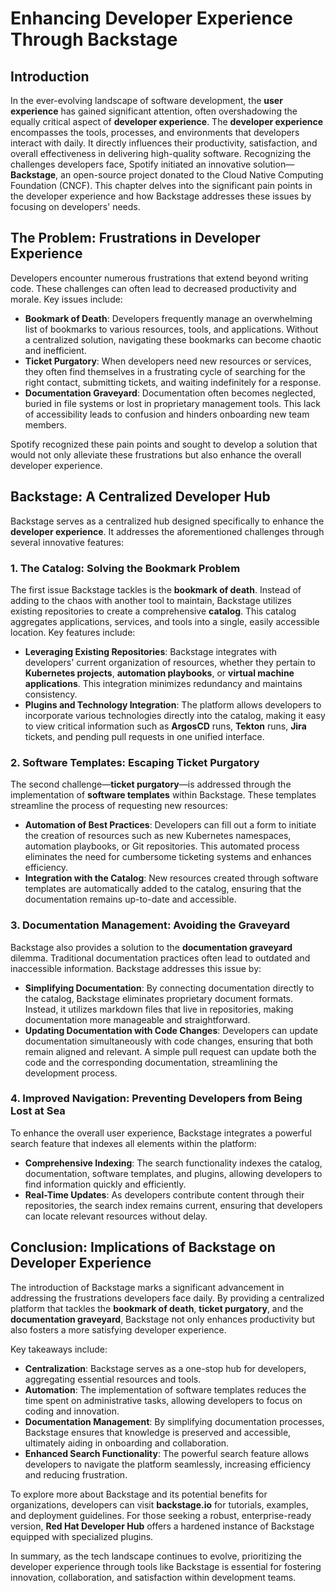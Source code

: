  # Enhancing Developer Experience Through Backstage

## Introduction

In the ever-evolving landscape of software development, the **user experience** has gained significant attention, often overshadowing the equally critical aspect of **developer experience**. The **developer experience** encompasses the tools, processes, and environments that developers interact with daily. It directly influences their productivity, satisfaction, and overall effectiveness in delivering high-quality software. Recognizing the challenges developers face, Spotify initiated an innovative solution—**Backstage**, an open-source project donated to the Cloud Native Computing Foundation (CNCF). This chapter delves into the significant pain points in the developer experience and how Backstage addresses these issues by focusing on developers' needs.

## The Problem: Frustrations in Developer Experience

Developers encounter numerous frustrations that extend beyond writing code. These challenges can often lead to decreased productivity and morale. Key issues include:

- **Bookmark of Death**: Developers frequently manage an overwhelming list of bookmarks to various resources, tools, and applications. Without a centralized solution, navigating these bookmarks can become chaotic and inefficient.
- **Ticket Purgatory**: When developers need new resources or services, they often find themselves in a frustrating cycle of searching for the right contact, submitting tickets, and waiting indefinitely for a response.
- **Documentation Graveyard**: Documentation often becomes neglected, buried in file systems or lost in proprietary management tools. This lack of accessibility leads to confusion and hinders onboarding new team members.

Spotify recognized these pain points and sought to develop a solution that would not only alleviate these frustrations but also enhance the overall developer experience.

## Backstage: A Centralized Developer Hub

Backstage serves as a centralized hub designed specifically to enhance the **developer experience**. It addresses the aforementioned challenges through several innovative features:

### 1. The Catalog: Solving the Bookmark Problem

The first issue Backstage tackles is the **bookmark of death**. Instead of adding to the chaos with another tool to maintain, Backstage utilizes existing repositories to create a comprehensive **catalog**. This catalog aggregates applications, services, and tools into a single, easily accessible location. Key features include:

- **Leveraging Existing Repositories**: Backstage integrates with developers' current organization of resources, whether they pertain to **Kubernetes projects**, **automation playbooks**, or **virtual machine applications**. This integration minimizes redundancy and maintains consistency.
- **Plugins and Technology Integration**: The platform allows developers to incorporate various technologies directly into the catalog, making it easy to view critical information such as **ArgosCD** runs, **Tekton** runs, **Jira** tickets, and pending pull requests in one unified interface.

### 2. Software Templates: Escaping Ticket Purgatory

The second challenge—**ticket purgatory**—is addressed through the implementation of **software templates** within Backstage. These templates streamline the process of requesting new resources:

- **Automation of Best Practices**: Developers can fill out a form to initiate the creation of resources such as new Kubernetes namespaces, automation playbooks, or Git repositories. This automated process eliminates the need for cumbersome ticketing systems and enhances efficiency.
- **Integration with the Catalog**: New resources created through software templates are automatically added to the catalog, ensuring that the documentation remains up-to-date and accessible.

### 3. Documentation Management: Avoiding the Graveyard

Backstage also provides a solution to the **documentation graveyard** dilemma. Traditional documentation practices often lead to outdated and inaccessible information. Backstage addresses this issue by:

- **Simplifying Documentation**: By connecting documentation directly to the catalog, Backstage eliminates proprietary document formats. Instead, it utilizes markdown files that live in repositories, making documentation more manageable and straightforward.
- **Updating Documentation with Code Changes**: Developers can update documentation simultaneously with code changes, ensuring that both remain aligned and relevant. A simple pull request can update both the code and the corresponding documentation, streamlining the development process.

### 4. Improved Navigation: Preventing Developers from Being Lost at Sea

To enhance the overall user experience, Backstage integrates a powerful search feature that indexes all elements within the platform:

- **Comprehensive Indexing**: The search functionality indexes the catalog, documentation, software templates, and plugins, allowing developers to find information quickly and efficiently.
- **Real-Time Updates**: As developers contribute content through their repositories, the search index remains current, ensuring that developers can locate relevant resources without delay.

## Conclusion: Implications of Backstage on Developer Experience

The introduction of Backstage marks a significant advancement in addressing the frustrations developers face daily. By providing a centralized platform that tackles the **bookmark of death**, **ticket purgatory**, and the **documentation graveyard**, Backstage not only enhances productivity but also fosters a more satisfying developer experience. 

Key takeaways include:

- **Centralization**: Backstage serves as a one-stop hub for developers, aggregating essential resources and tools.
- **Automation**: The implementation of software templates reduces the time spent on administrative tasks, allowing developers to focus on coding and innovation.
- **Documentation Management**: By simplifying documentation processes, Backstage ensures that knowledge is preserved and accessible, ultimately aiding in onboarding and collaboration.
- **Enhanced Search Functionality**: The powerful search feature allows developers to navigate the platform seamlessly, increasing efficiency and reducing frustration.

To explore more about Backstage and its potential benefits for organizations, developers can visit **backstage.io** for tutorials, examples, and deployment guidelines. For those seeking a robust, enterprise-ready version, **Red Hat Developer Hub** offers a hardened instance of Backstage equipped with specialized plugins. 

In summary, as the tech landscape continues to evolve, prioritizing the developer experience through tools like Backstage is essential for fostering innovation, collaboration, and satisfaction within development teams.



